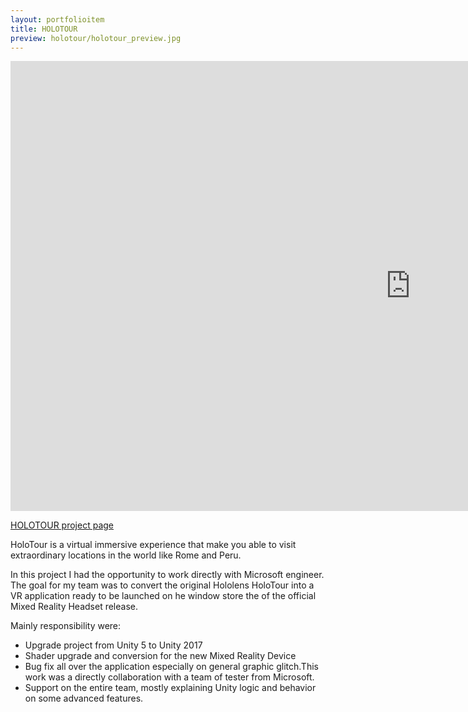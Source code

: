 ```yaml
---
layout: portfolioitem
title: HOLOTOUR
preview: holotour/holotour_preview.jpg
---
```

<!--more-->

<iframe width="1280" height="720" src="https://www.youtube.com/embed/pLd9WPlaMpY" frameborder="0" allow="autoplay; encrypted-media" allowfullscreen></iframe>


[HOLOTOUR project page](http://www.holoforge.io/work/holotour)

HoloTour is a virtual immersive experience that make you able to visit extraordinary locations in the world like Rome and Peru.

In this project I had the opportunity to work directly with Microsoft engineer.
The goal for my team was to convert the original Hololens HoloTour into a VR application ready to be launched on he window store the of the official Mixed Reality Headset release.

Mainly responsibility were:
- Upgrade project from Unity 5 to Unity 2017 
- Shader upgrade and conversion for the new Mixed Reality Device
- Bug fix all over the application especially on general graphic glitch.This work was a directly collaboration with a team of tester from Microsoft.
- Support on the entire team, mostly explaining Unity logic and behavior on some advanced features.

